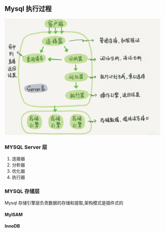 ## Mysql 执行过程
![Mysql执行过程](imgs/sql.execute.flow.webp)
### MYSQL Server 层
1. 连接器 
2. 分析器
3. 优化器
4. 执行器
### MYSQL 存储层

Mysql 存储引擎层负责数据的存储和提取,架构模式是插件式的
#### MyISAM

#### InnoDB